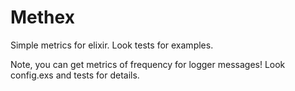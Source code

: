 Methex
======

Simple metrics for elixir. Look tests for examples.

Note, you can get metrics of frequency for logger messages! Look config.exs and tests for details.

